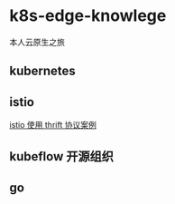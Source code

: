 # k8s-edge-knowlege

本人云原生之旅

## kubernetes

## istio

[istio 使用 thrift 协议案例](istio/istio-thrift-example/README.md)

## kubeflow 开源组织


## go

